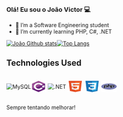 
### Olá! Eu sou o João Victor 💻

- 🔭  I’m a Software Engineering student
- 🌱 I’m currently learning PHP, C#, .NET


[![João Github stats](https://github-readme-stats.vercel.app/api?username=joaovrf13&show_icons=true&theme=dark)](https://github.com/joaovrf13/github-readme-stats)[![Top Langs](https://github-readme-stats.vercel.app/api/top-langs/?username=joaovrf13&layout=compact&theme=dark)](https://github.com/joaovrf13/github-readme-stats)

## Technologies Used 
<div style="display: inline_block"><br/>
<img align="center" alt="MySQL" src="https://img.shields.io/badge/MySQL-00000F?style=for-the-badge&logo=mysql&logoColor=white" /><img align="center" alt="C#" height="30" width="40" src="https://raw.githubusercontent.com/devicons/devicon/master/icons/csharp/csharp-original.svg">
<img align="center" alt=".NET" height="30" width="40" src="https://cdn.jsdelivr.net/gh/devicons/devicon/icons/dotnetcore/dotnetcore-original.svg"> 
<img align="center" alt="HTML" height="30" width="40" src="https://raw.githubusercontent.com/devicons/devicon/master/icons/html5/html5-original.svg">
<img align="center" alt="CSS" height="30" width="40" src="https://raw.githubusercontent.com/devicons/devicon/master/icons/css3/css3-original.svg">                  
<img align="center" alt="PHP" height="30" width="40" src="https://raw.githubusercontent.com/devicons/devicon/master/icons/php/php-original.svg">
          
</div><br>

Sempre tentando melhorar! 
